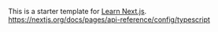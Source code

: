 This is a starter template for [Learn Next.js](https://nextjs.org/learn).
https://nextjs.org/docs/pages/api-reference/config/typescript